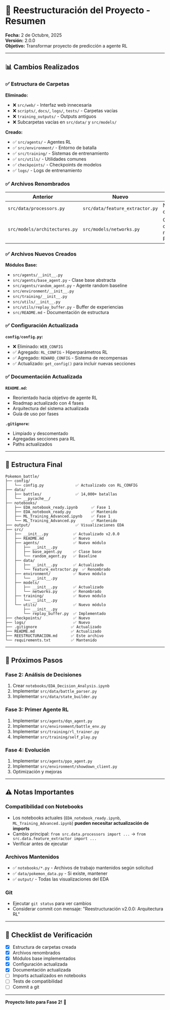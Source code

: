 # 🔄 Reestructuración del Proyecto - Resumen

**Fecha:** 2 de Octubre, 2025  
**Versión:** 2.0.0  
**Objetivo:** Transformar proyecto de predicción a agente RL

---

## 📊 Cambios Realizados

### ✅ Estructura de Carpetas

**Eliminado:**
- ❌ `src/web/` - Interfaz web innecesaria
- ❌ `scripts/`, `docs/`, `logs/`, `tests/` - Carpetas vacías
- ❌ `training_outputs/` - Outputs antiguos
- ❌ Subcarpetas vacías en `src/data/` y `src/models/`

**Creado:**
- ✅ `src/agents/` - Agentes RL
- ✅ `src/environment/` - Entorno de batalla
- ✅ `src/training/` - Sistemas de entrenamiento
- ✅ `src/utils/` - Utilidades comunes
- ✅ `checkpoints/` - Checkpoints de modelos
- ✅ `logs/` - Logs de entrenamiento

### ✅ Archivos Renombrados

| Anterior | Nuevo | Razón |
|----------|-------|-------|
| `src/data/processors.py` | `src/data/feature_extractor.py` | Nombre más descriptivo |
| `src/models/architectures.py` | `src/models/networks.py` | Consistencia con nomenclatura RL |

### ✅ Archivos Nuevos Creados

**Módulos Base:**
- `src/agents/__init__.py`
- `src/agents/base_agent.py` - Clase base abstracta
- `src/agents/random_agent.py` - Agente random baseline
- `src/environment/__init__.py`
- `src/training/__init__.py`
- `src/utils/__init__.py`
- `src/utils/replay_buffer.py` - Buffer de experiencias
- `src/README.md` - Documentación de estructura

### ✅ Configuración Actualizada

**`config/config.py`:**
- ❌ Eliminado: `WEB_CONFIG`
- ✅ Agregado: `RL_CONFIG` - Hiperparámetros RL
- ✅ Agregado: `REWARD_CONFIG` - Sistema de recompensas
- ✅ Actualizado: `get_config()` para incluir nuevas secciones

### ✅ Documentación Actualizada

**`README.md`:**
- Reorientado hacia objetivo de agente RL
- Roadmap actualizado con 4 fases
- Arquitectura del sistema actualizada
- Guía de uso por fases

**`.gitignore`:**
- Limpiado y descomentado
- Agregadas secciones para RL
- Paths actualizados

---

## 📁 Estructura Final

```
Pokemon_battle/
├── config/
│   └── config.py              ✅ Actualizado con RL_CONFIG
├── data/
│   ├── battles/               ✅ 14,000+ batallas
│   └── __pycache__/
├── notebooks/
│   ├── EDA_notebook_ready.ipynb      ✅ Fase 1
│   ├── EDA_notebook_ready.py         ✅ Mantenido
│   ├── ML_Training_Advanced.ipynb    ✅ Fase 1
│   └── ML_Training_Advanced.py       ✅ Mantenido
├── output/                    ✅ Visualizaciones EDA
├── src/
│   ├── __init__.py           ✅ Actualizado v2.0.0
│   ├── README.md             ✅ Nuevo
│   ├── agents/               ✅ Nuevo módulo
│   │   ├── __init__.py
│   │   ├── base_agent.py     ✅ Clase base
│   │   └── random_agent.py   ✅ Baseline
│   ├── data/
│   │   ├── __init__.py       ✅ Actualizado
│   │   └── feature_extractor.py  ✅ Renombrado
│   ├── environment/          ✅ Nuevo módulo
│   │   └── __init__.py
│   ├── models/
│   │   ├── __init__.py       ✅ Actualizado
│   │   └── networks.py       ✅ Renombrado
│   ├── training/             ✅ Nuevo módulo
│   │   └── __init__.py
│   └── utils/                ✅ Nuevo módulo
│       ├── __init__.py
│       └── replay_buffer.py  ✅ Implementado
├── checkpoints/              ✅ Nuevo
├── logs/                     ✅ Nuevo
├── .gitignore               ✅ Actualizado
├── README.md                ✅ Actualizado
├── REESTRUCTURACION.md      ✅ Este archivo
└── requirements.txt         ✅ Mantenido
```

---

## 🎯 Próximos Pasos

### Fase 2: Análisis de Decisiones
1. Crear `notebooks/EDA_Decision_Analysis.ipynb`
2. Implementar `src/data/battle_parser.py`
3. Implementar `src/data/state_builder.py`

### Fase 3: Primer Agente RL
1. Implementar `src/agents/dqn_agent.py`
2. Implementar `src/environment/battle_env.py`
3. Implementar `src/training/rl_trainer.py`
4. Implementar `src/training/self_play.py`

### Fase 4: Evolución
1. Implementar `src/agents/ppo_agent.py`
2. Implementar `src/environment/showdown_client.py`
3. Optimización y mejoras

---

## ⚠️ Notas Importantes

### Compatibilidad con Notebooks
- Los notebooks actuales (`EDA_notebook_ready.ipynb`, `ML_Training_Advanced.ipynb`) **pueden necesitar actualización de imports**
- Cambio principal: `from src.data.processors import ...` → `from src.data.feature_extractor import ...`
- Verificar antes de ejecutar

### Archivos Mantenidos
- ✅ `notebooks/*.py` - Archivos de trabajo mantenidos según solicitud
- ✅ `data/pokemon_data.py` - Si existe, mantener
- ✅ `output/` - Todas las visualizaciones del EDA

### Git
- Ejecutar `git status` para ver cambios
- Considerar commit con mensaje: "Reestructuración v2.0.0: Arquitectura RL"

---

## 📝 Checklist de Verificación

- [x] Estructura de carpetas creada
- [x] Archivos renombrados
- [x] Módulos base implementados
- [x] Configuración actualizada
- [x] Documentación actualizada
- [ ] Imports actualizados en notebooks
- [ ] Tests de compatibilidad
- [ ] Commit a git

---

**Proyecto listo para Fase 2!** 🚀
